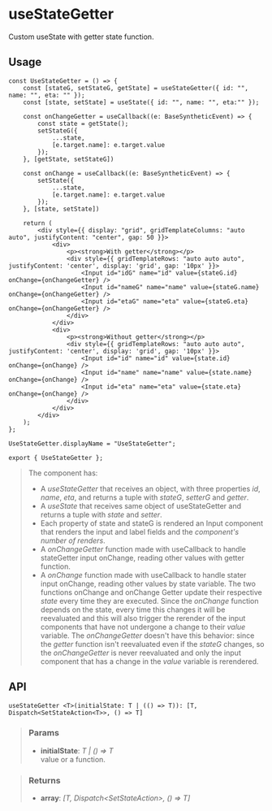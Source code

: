 # useStateGetter
Custom useState with getter state function.

## Usage

```tsx
const UseStateGetter = () => {
	const [stateG, setStateG, getState] = useStateGetter({ id: "", name: "", eta: "" });
	const [state, setState] = useState({ id: "", name: "", eta:"" });

	const onChangeGetter = useCallback((e: BaseSyntheticEvent) => {
		const state = getState();
		setStateG({
			...state,
			[e.target.name]: e.target.value
		});
	}, [getState, setStateG])

	const onChange = useCallback((e: BaseSyntheticEvent) => {
		setState({
			...state,
			[e.target.name]: e.target.value
		});
	}, [state, setState])

	return (
		<div style={{ display: "grid", gridTemplateColumns: "auto auto", justifyContent: "center", gap: 50 }}>
			<div>
				<p><strong>With getter</strong></p>
				<div style={{ gridTemplateRows: "auto auto auto", justifyContent: 'center', display: 'grid', gap: '10px' }}>
					<Input id="idG" name="id" value={stateG.id} onChange={onChangeGetter} />
					<Input id="nameG" name="name" value={stateG.name} onChange={onChangeGetter} />
					<Input id="etaG" name="eta" value={stateG.eta} onChange={onChangeGetter} />
				</div>
			</div>
			<div>
				<p><strong>Without getter</strong></p>
				<div style={{ gridTemplateRows: "auto auto auto", justifyContent: 'center', display: 'grid', gap: '10px' }}>
					<Input id="id" name="id" value={state.id} onChange={onChange} />
					<Input id="name" name="name" value={state.name} onChange={onChange} />
					<Input id="eta" name="eta" value={state.eta} onChange={onChange} />
				</div>
			</div>
		</div>
	);
};

UseStateGetter.displayName = "UseStateGetter";

export { UseStateGetter };
```

> The component has:
> - A _useStateGetter_ that receives an object, with three properties _id_, _name_, _eta_, and returns a tuple with _stateG_, _setterG_ and _getter_.
> - A _useState_ that receives same object of useStateGetter and returns a tuple with _state_ and _setter_.
> - Each property of state and stateG is rendered an Input component that renders the input and label fields and the _component's number of renders_.
> - A _onChangeGetter_ function made with useCallback to handle stateGetter input onChange, reading other values with getter function.
> - A _onChange_ function made with useCallback to handle stater input onChange, reading other values by state variable.
> The two functions onChange and onChange Getter update their respective _state_ every time they are executed. Since the _onChange_ function depends on the state, every time this changes it will be reevaluated and this will also trigger the rerender of the input components that have not undergone a change to their _value_ variable. The _onChangeGetter_ doesn't have this behavior: since the _getter_ function isn't reevaluated even if the _stateG_ changes, so the _onChangeGetter_ is never reevaluated and only the input component that has a change in the _value_ variable is rerendered.


## API

```tsx
useStateGetter <T>(initialState: T | (() => T)): [T, Dispatch<SetStateAction<T>>, () => T] 
```

> ### Params
>
> - __initialState__: _T | () => T_  
value or a function.
>

> ### Returns
>
> - __array__: _[T, Dispatch<SetStateAction<T>>, () => T]_
>